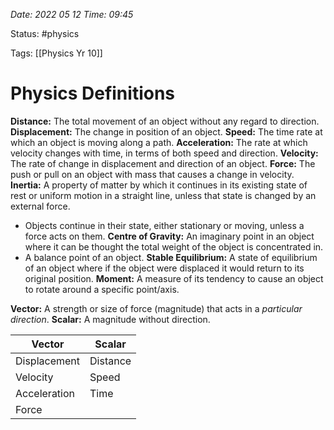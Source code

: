 *Date: 2022 05 12 Time: 09:45*

Status: #physics

Tags: [[Physics Yr 10]]

# Physics Definitions

**Distance:** The total movement of an object without any regard to direction.
**Displacement:** The change in position of an object.
**Speed:** The time rate at which an object is moving along a path.
**Acceleration:** The rate at which velocity changes with time, in terms of both speed and direction.
**Velocity:** The rate of change in displacement and direction of an object.
**Force:** The push or pull on an object with mass that causes a change in velocity.
**Inertia:** A property of matter by which it continues in its existing state of rest or uniform motion in a straight line, unless that state  is changed by an external force.
- Objects continue in their state, either stationary or moving, unless a force acts on them. 
**Centre of Gravity:** An imaginary point in an object where it can be thought the total weight of the object is concentrated in.
- A balance point of an object.
**Stable Equilibrium:** A state of equilibrium of an object where if the object were displaced it would return to its original position.
**Moment:** A measure of its tendency to cause an object to rotate around a specific point/axis.

**Vector:** A strength or size of force (magnitude) that acts in a *particular direction*.
**Scalar:** A magnitude without direction.

| Vector       | Scalar   |
| ------------ | -------- |
| Displacement | Distance |
| Velocity     | Speed    |
| Acceleration | Time     |
| Force             |          |
